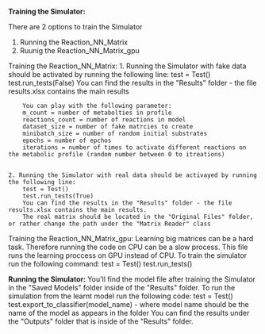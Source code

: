 **Training the Simulator:**

There are 2 options to train the Simulator
1. Running the Reaction_NN_Matrix
2. Ruunig the Reaction_NN_Matrix_gpu

Training the Reaction_NN_Matrix:
    1. Running the Simulator with fake data should be activated by running the following line: 
        test = Test()
        test.run_tests(False)
        You can find the results in the "Results" folder - the file results.xlsx contains the main results
    
        You can play with the following parameter:
        m_count = number of metabolties in profile
        reactions_count = number of reactions in model
        dataset_size = number of fake matrcies to create
        minibatch_size = number of random initial substrates
        epochs = number of epchos
        iterations = number of times to activate different reactions on the metabolic profile (random number between 0 to itreations)
    
    
    2. Running the Simulator with real data should be activayed by running the following line:
        test = Test()
        test.run_tests(True)
        You can find the results in the "Results" folder - the file results.xlsx contains the main results.
        The real matrix should be located in the "Original Files" folder, or rather change the path under the "Matrix Reader" class

Training the Reaction_NN_Matrix_gpu:
    Learning big matrices can be a hard task. Therefore running the code on CPU can be a slow process. This file runs the learning proccess on 
    GPU instead of CPU. To train the simulator run the following command:
    test = Test()
    test.run_tests()
    
**Running the Simulator:**
    You'll find the model file after training the Simulator in the "Saved Models" folder inside of the "Results" folder.
    To run the simulation from the learnt model run the following code:
    test = Test()
    test.export_to_classifier(model_name) - where model name should be the name of the model as appears in the folder
    You can find the results under the "Outputs" folder that is inside of the "Results" folder.